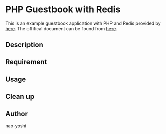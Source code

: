 # PHP Guestbook with Redis
This is an example guestbook application with PHP and Redis provided by [here](https://github.com/kubernetes/examples). The offifical document can be found from [here](https://kubernetes.io/docs/tutorials/stateless-application/guestbook/). 

## Description

## Requirement

## Usage

## Clean up

## Author
nao-yoshi
